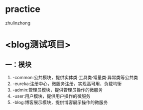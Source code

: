 # practice
zhulinzhong
# <blog测试项目>
## 一：模块
1. -common:公共模块，提供实体类·工具类·常量类·异常类等公共类
2. -eureka:注册中心，微服务注册，实现高可用，负载均衡
3. -admin:管理员模块，提供管理员操作的微服务
4. -user:用户模块，提供用户操作的微服务
5. -blog:博客展示模块，提供博客展示操作的微服务
